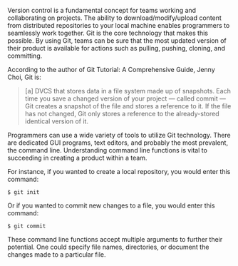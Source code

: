 Version control is a fundamental concept for teams working and collaborating on projects.  The ability to download/modify/upload content from distributed repositories to your local machine enables programmers to seamlessly work together.  Git is the core technology that makes this possible.  By using Git, teams can be sure that the most updated version of their product is available for actions such as pulling, pushing, cloning, and committing.

According to the author of Git Tutorial: A Comprehensive Guide, Jenny Choi, Git is:
> [a] DVCS that stores data in a file system made up of snapshots. Each time you save a changed version of your project — called commit — Git creates a snapshot of the file and stores a reference to it. If the file has not changed, Git only stores a reference to the already-stored identical version of it.

Programmers can use a wide variety of tools to utilize Git technology.  There are dedicated GUI programs, text editors, and probably the most prevalent, the command line.  Understanding command line functions is vital to succeeding in creating a product within a team.

For instance, if you wanted to create a local repository, you would enter this command:
```
$ git init
```

Or if you wanted to commit new changes to a file, you would enter this command:
```
$ git commit
```

These command line functions accept multiple arguments to further their potential.  One could specify file names, directories, or document the changes made to a particular file.